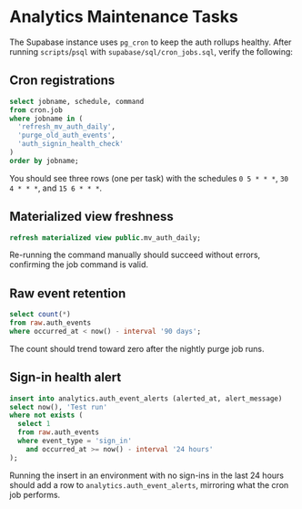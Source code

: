 # Analytics Maintenance Tasks

The Supabase instance uses `pg_cron` to keep the auth rollups healthy. After running
`scripts`/`psql` with `supabase/sql/cron_jobs.sql`, verify the following:

## Cron registrations

```sql
select jobname, schedule, command
from cron.job
where jobname in (
  'refresh_mv_auth_daily',
  'purge_old_auth_events',
  'auth_signin_health_check'
)
order by jobname;
```

You should see three rows (one per task) with the schedules `0 5 * * *`, `30 4 * * *`, and `15 6 * * *`.

## Materialized view freshness

```sql
refresh materialized view public.mv_auth_daily;
```

Re-running the command manually should succeed without errors, confirming the job command is valid.

## Raw event retention

```sql
select count(*)
from raw.auth_events
where occurred_at < now() - interval '90 days';
```

The count should trend toward zero after the nightly purge job runs.

## Sign-in health alert

```sql
insert into analytics.auth_event_alerts (alerted_at, alert_message)
select now(), 'Test run'
where not exists (
  select 1
  from raw.auth_events
  where event_type = 'sign_in'
    and occurred_at >= now() - interval '24 hours'
);
```

Running the insert in an environment with no sign-ins in the last 24 hours should add a row to
`analytics.auth_event_alerts`, mirroring what the cron job performs.
